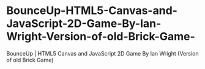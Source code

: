 # BounceUp-HTML5-Canvas-and-JavaScript-2D-Game-By-Ian-Wright-Version-of-old-Brick-Game-
BounceUp | HTML5 Canvas and JavaScript 2D Game By Ian Wright (Version of old Brick Game)
